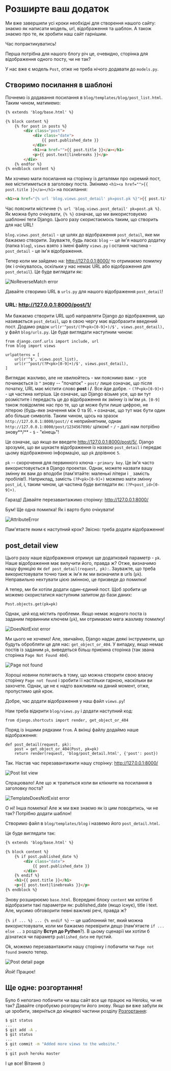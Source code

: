 # Розширте ваш додаток

Ми вже завершили усі кроки необхідні для створення нашого сайту: знаємо як написати модель, url, відображення та шаблон. А також знаємо про те, як зробити наш сайт гарнішим.

Час попрактикуватись!

Перша потрібна для нашого блогу річ це, очевидно, сторінка для відображення одного посту, чи не так?

У нас вже є модель `Post`, отже не треба нічого додавати до `models.py`.

## Створимо посилання в шаблоні

Почнемо із додавання посилання в `blog/templates/blog/post_list.html`. Таким чином, матимемо:

```html
{% extends 'blog/base.html' %}

{% block content %}
    {% for post in posts %}
        <div class="post">
            <div class="date">
                {{ post.published_date }}
            </div>
            <h1><a href="">{{ post.title }}</a></h1>
            <p>{{ post.text|linebreaks }}</p>
        </div>
    {% endfor %}
{% endblock content %}
```
    

Ми хочемо мати посилання на сторінку із деталями про окремий пост, яке міститиметься в заголовку поста. Змінимо `<h1><a href="">{{ post.title }}</a></h1>` на посилання:

```html
<h1><a href="{% url 'blog.views.post_detail' pk=post.pk %}">{{ post.title }}</a></h1>
```
    

Час пояснити містичне `{% url 'blog.views.post_detail' pk=post.pk %}`. Як можна було очікувати, `{% %}` означає, що ми використовуємо шаблонні теги Django. Цього разу скористаємось таким, що створить для нас URL!

`blog.views.post_detail` - це шлях до відображення `post_detail`, яке ми бажаємо створити. Зауважте, будь ласка: `blog` -- це ім'я нашого додатку (папка `blog`), `views` взято з імені файлу `views.py` і остання частина - `post_detail` - це ім'я відображення.

Тепер коли ми зайдемо на: http://127.0.0.1:8000/ то отримаємо помилку (як і очікувалось, оскільки у нас немає URL або відображення для `post_detail`). Це буде виглядати як:

![NoReverseMatch error](images/no_reverse_match2.png)

Давайте створимо URL в `urls.py` для нашого відображення `post_detail`!

### URL: http://127.0.0.1:8000/post/1/

Ми бажаємо створити URL щоб направляти Django до відображення, що називається `post_detail`, що в свою чергу має відобразити введений пост. Додамо рядок `url(r'^post/(?P<pk>[0-9]+)/$', views.post_detail),` у файл `blog/urls.py`. Це буде виглядати наступним чином:

    from django.conf.urls import include, url
    from blog import views
    
    urlpatterns = [
        url(r'^$', views.post_list),
        url(r'^post/(?P<pk>[0-9]+)/$', views.post_detail),
    ]
    

Виглядає жахливо, але не хвилюйтесь - ми пояснимо вам: - усе починається із `^` знову -- "початок" - `post/` лише означає, що після початку, URL має містити слово **post** і **/**. Все йде добре. - `(?P<pk>[0-9]+)` - ця частина хитріша. Це означає, що Django візьме усе, що ви тут розмістите і передасть це до відображення як змінну із ім'ям `pk`. `[0-9]` також повідомляє нас про те, що це може бути лише цифрою, не літерою (будь-яке значення між 0 та 9). `+` означає, що тут має бути один або більше символів. Таким чином, щось на зразок `http://127.0.0.1:8000/post//` є неприйнятним, однак `http://127.0.0.1:8000/post/1234567890/` цілком! - `/` - далі нам потрібно знову**/** - `$` - "кінець"!

Це означає, що якщо ви введете http://127.0.0.1:8000/post/5/, Django зрозуміє, що ви шукаєте відображення із назвою `post_detail` і передає цьому відображенню інформацію, що `pk` дорівнює `5`.

`pk` -- скорочення для первинного ключа - `primary key`. Це ім'я часто використовується в Django проектах. Однак, можете назвати вашу змінну як вам до вподоби (пам'ятайте: маленькі літери і `_` замість пробілів!). Наприклад, замість `(?P<pk>[0-9]+)` можемо мати змінну `post_id`, і, таким чином, ця частина буде виглядати як: `(?P<post_id>[0-9]+)`.

Гаразд! Давайте перезавантажимо сторінку: http://127.0.0.1:8000/
    

Бум! Ще одна помилка! Як і варто було очікувати!

![AttributeError](images/attribute_error2.png)

Пам'ятаєте яким є наступний крок? Звісно: треба додати відображення!

## post_detail view

Цього разу наше відображення отримує ще додатковий параметр - `pk`. Наше відображення має вилучити його, правда ж? Отже, визначимо нашу функцію як `def post_detail(request, pk):`. Зауважте, що треба використовувати точно таке ж ім'я як ми визначили в urls (`pk`). Неправильно нехтувати цією змінною, це призведе до помилки!

А тепер, ми би хотіли додати один-єдиний пост. Щоб зробити це можемо скористатися наступним запитом до бази даних:

    Post.objects.get(pk=pk)
    

Однак, цей код містить проблеми. Якщо немає жодного поста із заданим первинним ключем (`pk`), ми отримаємо мега жахливу помилку!

![DoesNotExist error](images/does_not_exist2.png)

Ми цього не хочемо! Але, звичайно, Django надає деякі інструменти, що будуть обробляти це для нас: `get_object_or_404`. У випадку, якщо немає постів із заданим `pk`, виведеться більш приємна сторінка (так звана сторінка `Page Not Found 404`).

![Page not found](images/404_2.png)

Хороші новини полягають в тому, що можна створити свою власну сторінку `Page not found` і зробити її настільки гарною, наскільки ви захочете. Однак, це не є надто важливим на даний момент, отже, пропустимо цей крок.

Добре, час додати відображення у наш файл `views.py`!

Нам треба відкрити `blog/views.py` і додати наступний код:

    from django.shortcuts import render, get_object_or_404
    

Поряд із іншими рядками `from`. А вкінці файлу додаймо наше відображення:

    def post_detail(request, pk):
        post = get_object_or_404(Post, pk=pk)
        return render(request, 'blog/post_detail.html', {'post': post})
    

Так. Настав час перезавантажити нашу сторінку: http://127.0.0.1:8000/
    

![Post list view](images/post_list2.png)

Спрацювало! Але що ж трапиться коли ви клікните на посилання в заголовку поста?

![TemplateDoesNotExist error](images/template_does_not_exist2.png)

О ні! Інша помилка! Але ж ми вже знаємо як із цим поводитись, чи не так? Потрібно додати шаблон!

Створимо файл в `blog/templates/blog` і назвемо його `post_detail.html`.

Це буде виглядати так:

```html
{% extends 'blog/base.html' %}

{% block content %}
    {% if post.published_date %}
        <div class="date">
            {{ post.published_date }}
        </div>
    {% endif %}
    <h1>{{ post.title }}</h1>
    <p>{{ post.text|linebreaks }}</p>
{% endblock %}
```
    

Знову розширюємо `base.html`. Всередині блоку `content` ми хотіли б відобразити такі параметри як: published_date (якщо існує), title і text. Але, мусимо обговорити певні важливі речі, правда ж?

`{% if ... %} ... {% endif %}` -- це шаблонний тег, який можна використовувати, коли ми бажаємо перевірити дещо (пам'ятаєте `if ... else ..` з розділу **Вступ до Python**?). В цьому сценарії ми хотіли б дізнатися чи параметр `published_date` не пустий.

Ok, можемо перезавантажити нашу сторінку і побачити чи `Page not found` зникло тепер.

![Post detail page](images/post_detail2.png)

Йой! Працює!

## Ще одне: розгортання!

Було б непогано побачити чи ваш сайт все ще працює на Heroku, чи не так? Давайте спробуємо розгорнути його знову. Якщо ви вже забули як це зробити, зверніться до кінцевої частини розділу [Розгортання](../deploy/README.md):

```bash
$ git status
...
$ git add -A .
$ git status
...
$ git commit -m "Added more views to the website."
...
$ git push heroku master
```
    

І це все! Вітання :)
